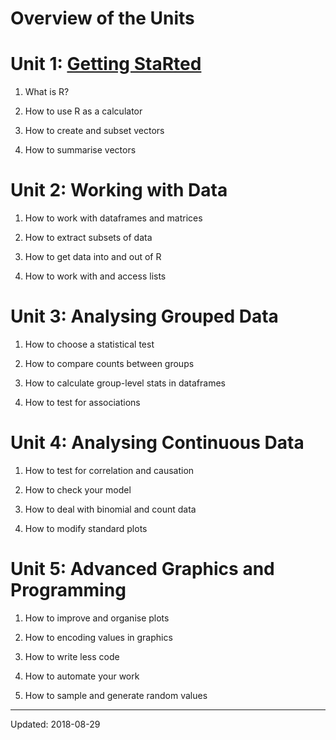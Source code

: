 

# Overview of the Units

# Unit 1: [Getting StaRted](/unit1/index.html)

1. What is R?

2. How to use R as a calculator

3. How to create and subset vectors

4. How to summarise vectors



# Unit 2: Working with Data

1. How to work with dataframes and matrices

2. How to extract subsets of data

3. How to get data into and out of R

4. How to work with and access lists



# Unit 3: Analysing Grouped Data

1. How to choose a statistical test

2. How to compare counts between groups

3. How to calculate group-level stats in dataframes

4. How to test for associations



# Unit 4: Analysing Continuous Data

1. How to test for correlation and causation

2. How to check your model

3. How to deal with binomial and count data

4. How to modify standard plots



# Unit 5: Advanced Graphics and Programming

1. How to improve and organise plots

2. How to encoding values in graphics

3. How to write less code

4. How to automate your work

5. How to sample and generate random values

 - - -

Updated: 2018-08-29

